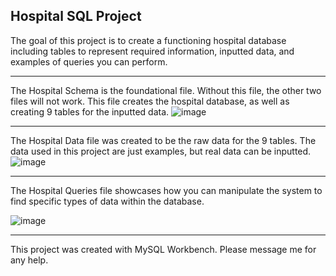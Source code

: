 Hospital SQL Project
---------------------
The goal of this project is to create a functioning hospital database including tables to represent required information, inputted data, and examples of queries you can perform.

________________________________________________________________________

The Hospital Schema is the foundational file. Without this file, the other two files will not work. This file creates the hospital database, as well as creating 9 tables for the inputted data.
![image](https://github.com/siobhanscott/Hospital-SQL-Project/assets/171539045/c173bbee-28cc-4d05-bf13-a6223b58ced9)
________________________________________________________________________

The Hospital Data file was created to be the raw data for the 9 tables. The data used in this project are just examples, but real data can be inputted. 
![image](https://github.com/siobhanscott/Hospital-SQL-Project/assets/171539045/09010381-d582-4f28-8055-56ed51faf7de)

________________________________________________________________________


The Hospital Queries file showcases how you can manipulate the system to find specific types of data within the database.

![image](https://github.com/siobhanscott/Hospital-SQL-Project/assets/171539045/0456c0d6-2d9a-4128-8e06-f828d430c324)

________________________________________________________________________


This project was created with MySQL Workbench.
Please message me for any help.
